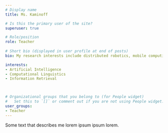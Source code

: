 ```yaml
---
# Display name
title: Ms. Kaminoff

# Is this the primary user of the site?
superuser: true

# Role/position
role: Teacher
 
# Short bio (displayed in user profile at end of posts)
bio: My research interests include distributed robotics, mobile computing and programmable matter.

interests:
- Artificial Intelligence
- Computational Linguistics
- Information Retrieval

 

# Organizational groups that you belong to (for People widget)
#   Set this to `[]` or comment out if you are not using People widget.
user_groups:
- Teacher
---
```


Some text that describes me lorem ipsum ipsum lorem.


